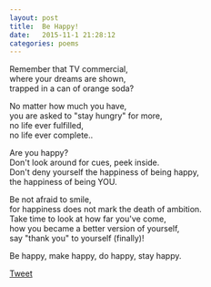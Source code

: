```yaml
---
layout: post
title:  Be Happy! 
date:   2015-11-1 21:28:12
categories: poems
---
```



Remember that TV commercial,  <br />
where your dreams are shown,  <br />
trapped in a can of orange soda? 


No matter how much you have,  <br />
you are asked to "stay hungry" for more,  <br />
no life ever fulfilled,  <br />
no life ever complete.. <br />


Are you happy?  <br />
Don't look around for cues, peek inside.  <br />
Don't deny yourself the happiness of being happy,  <br />
the happiness of being YOU. <br />


Be not afraid to smile,  <br />
for happiness does not mark the death of ambition. <br />
Take time to look at how far you've come,  <br />
how you became a better version of yourself, <br />
say "thank you" to yourself (finally)!  <br />


Be happy, make happy, do happy, stay happy. <br />








<a href="https://twitter.com/share" class="twitter-share-button" data-size="large" data-count="none" data-via="siri_r" data-hashtags="CandidlyBlunt" >Tweet</a> <script>!function(d,s,id){var js,fjs=d.getElementsByTagName(s)[0],p=/^http:/.test(d.location)?'http':'https';if(!d.getElementById(id)){js=d.createElement(s);js.id=id;js.src=p+'://platform.twitter.com/widgets.js';fjs.parentNode.insertBefore(js,fjs);}}(document, 'script', 'twitter-wjs');</script>


